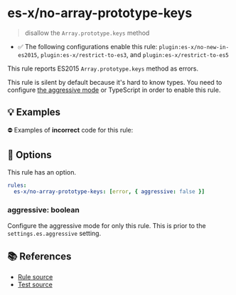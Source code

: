 # es-x/no-array-prototype-keys
> disallow the `Array.prototype.keys` method

- ✅ The following configurations enable this rule: `plugin:es-x/no-new-in-es2015`, `plugin:es-x/restrict-to-es3`, and `plugin:es-x/restrict-to-es5`

This rule reports ES2015 `Array.prototype.keys` method as errors.

This rule is silent by default because it's hard to know types. You need to configure [the aggressive mode](../#the-aggressive-mode) or TypeScript in order to enable this rule.

## 💡 Examples

⛔ Examples of **incorrect** code for this rule:

<eslint-playground type="bad" code="/*eslint es-x/no-array-prototype-keys: [error, { aggressive: true }] */
foo.keys()
" />

## 🔧 Options

This rule has an option.

```yml
rules:
  es-x/no-array-prototype-keys: [error, { aggressive: false }]
```

### aggressive: boolean

Configure the aggressive mode for only this rule.
This is prior to the `settings.es.aggressive` setting.

## 📚 References

- [Rule source](https://github.com/ota-meshi/eslint-plugin-es-x/blob/v5.0.0/lib/rules/no-array-prototype-keys.js)
- [Test source](https://github.com/ota-meshi/eslint-plugin-es-x/blob/v5.0.0/tests/lib/rules/no-array-prototype-keys.js)

